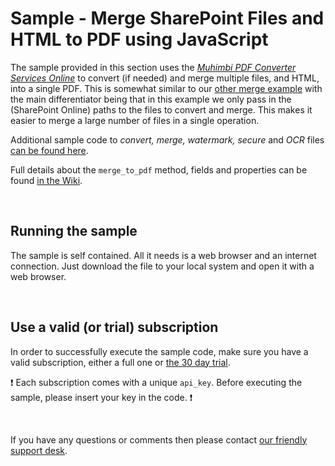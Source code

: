 # Sample - Merge SharePoint Files and HTML to PDF using JavaScript

The sample provided in this section uses the [*Muhimbi PDF Converter Services Online*](https://github.com/Muhimbi/PDF-Converter-Services-Online) to convert (if needed) and merge multiple files, and HTML, into a single PDF. This is somewhat similar to our [other merge example](../merge_to_pdf) with the main differentiator being that in this example we only pass in the (SharePoint Online) paths to the files to convert and merge. This makes it easier to merge a large number of files in a single operation.

Additional sample code to *convert, merge, watermark, secure* and *OCR* files [can be found here](../).

Full details about the `merge_to_pdf` method, fields and properties can be found [in the Wiki](https://github.com/Muhimbi/PDF-Converter-Services-Online/wiki/API:-merge_to_pdf).

<br>

## Running the sample

The sample is self contained. All it needs is a web browser and an internet connection. Just download the file to your local system and open it with a web browser.

<br>

## Use a valid (or trial) subscription

In order to successfully execute the sample code, make sure you have a valid subscription, either a full one or [the 30 day trial](https://support.muhimbi.com/hc/en-us/articles/115002816048-Getting-started-with-the-PDF-Converter-Services-Online).

:exclamation: Each subscription comes with a unique `api_key`. Before executing the sample, please insert your key in the code. :exclamation:


<br>

If you have any questions or comments then please contact [our friendly support desk](http://www.muhimbi-online.com/contact).

